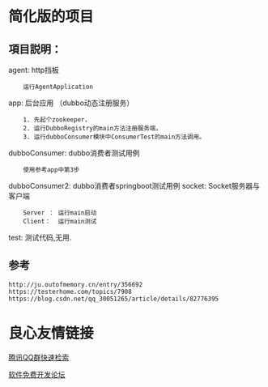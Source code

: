 ﻿# 简化版的项目

##  項目説明：
agent: http挡板
```
    运行AgentApplication
```
app: 后台应用 （dubbo动态注册服务）
```
    1. 先起个zookeeper，
    2. 运行DubboRegistry的main方法注册服务端，
    3. 运行dubboConsumer模块中ConsumerTest的main方法调用。
```
dubboConsumer: dubbo消费者测试用例
```
    使用参考app中第3步
```
dubboConsumer2: dubbo消费者springboot测试用例
socket: Socket服务器与客户端
```
    Server ： 运行main启动
    Client：  运行main测试
```
test: 测试代码,无用.

## 参考
```
http://ju.outofmemory.cn/entry/356692
https://testerhome.com/topics/7908
https://blog.csdn.net/qq_30051265/article/details/82776395
```


 # 良心友情链接

[腾讯QQ群快速检索](http://u.720life.cn/s/8cf73f7c)

[软件免费开发论坛](http://u.720life.cn/s/bbb01dc0)